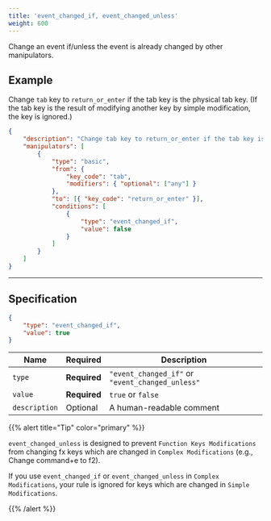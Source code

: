 ```yaml
---
title: 'event_changed_if, event_changed_unless'
weight: 600
---
```


Change an event if/unless the event is already changed by other manipulators.

## Example

Change `tab` key to `return_or_enter` if the tab key is the physical tab key.
(If the tab key is the result of modifying another key by simple modification, the key is ignored.)

```json
{
    "description": "Change tab key to return_or_enter if the tab key is the physical tab key",
    "manipulators": [
        {
            "type": "basic",
            "from": {
                "key_code": "tab",
                "modifiers": { "optional": ["any"] }
            },
            "to": [{ "key_code": "return_or_enter" }],
            "conditions": [
                {
                    "type": "event_changed_if",
                    "value": false
                }
            ]
        }
    ]
}
```

---

## Specification

```json
{
    "type": "event_changed_if",
    "value": true
}
```

| Name          | Required     | Description                                      |
| ------------- | ------------ | ------------------------------------------------ |
| `type`        | **Required** | `"event_changed_if"` or `"event_changed_unless"` |
| `value`       | **Required** | `true` or `false`                                |
| `description` | Optional     | A human-readable comment                         |

{{% alert title="Tip" color="primary" %}}

`event_changed_unless` is designed to prevent `Function Keys Modifications` from changing fx keys which are changed in `Complex Modifications` (e.g., Change command+e to f2).

If you use `event_changed_if` or `event_changed_unless` in `Complex Modifications`, your rule is ignored for keys which are changed in `Simple Modifications`.

{{% /alert %}}
